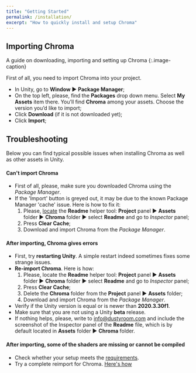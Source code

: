 ```yaml
---
title: "Getting Started"
permalink: /installation/
excerpt: "How to quickly install and setup Chroma"
---
```


## Importing Chroma

<!--
<iframe width="560" height="315" src="https://www.youtube.com/embed/r0uKa10urQE" title="YouTube video player" frameborder="0" allow="accelerometer; autoplay; clipboard-write; encrypted-media; gyroscope; picture-in-picture" allowfullscreen></iframe>
-->

A guide on downloading, importing and setting up Chroma
{:.image-caption}

First of all, you need to import Chroma into your project.
<!-- ![](../assets/images/manual_images/create_new_unity_project_unity_hub_1.png) -->

  * In Unity, go to **Window** ▶︎ **Package Manager**;
  * On the top left, please, find the **Packages** drop down menu. Select **My Assets** item there. You’ll find **Chroma** among your assets. Choose the version you’d like to import;
  * Click **Download** (if it is not downloaded yet);
  * Click **Import**;


## Troubleshooting

Below you can find typical possible issues when installing Chroma as well as other assets in Unity.

#### Can't import Chroma
- First of all, please, make sure you downloaded Chroma using the _Package Manager_.
- If the 'Import' button is greyed out, it may be due to the known Package Manager 'cache' issue. Here is how to fix it:
  1. Please, [locate](#automatic-finalizing) the **Readme** helper tool:
**Project** panel ▶︎ **Assets** folder ▶︎ **Chroma** folder ▶︎ select **Readme** and go to _Inspector_ panel;
  1. Press **Clear Cache**;
  1. Download and import Chroma from the _Package Manager_.

#### After importing, Chroma gives errors
- First, try **restarting Unity**. A simple restart indeed sometimes fixes some strange issues.
- **Re-import Chroma**. Here is how:
  1. Please, locate the **Readme** helper tool:
**Project** panel ▶︎ **Assets** folder ▶︎ **Chroma** folder ▶︎ select **Readme** and go to _Inspector_ panel;
  1. Press **Clear Cache**;
  1. Delete the **Chroma** folder from the **Project** panel ▶︎ **Assets** folder;
  1. Download and import Chroma from the _Package Manager_.
- Verify if the Unity version is equal or is newer than **2020.3.30f1**.
- Make sure that you are not using a Unity **beta** release.
- If nothing helps, please, write to info@dustyroom.com and include the screenshot of the Inspector panel of the **Readme** file, which is by default located in **Assets** folder ▶︎ **Chroma** folder.

#### After importing, some of the shaders are missing or cannot be compiled
- Check whether your setup meets the [requirements](../#requirements).
- Try a complete reimport for Chroma. [Here's how](#after-importing-quibli-gives-errors)
